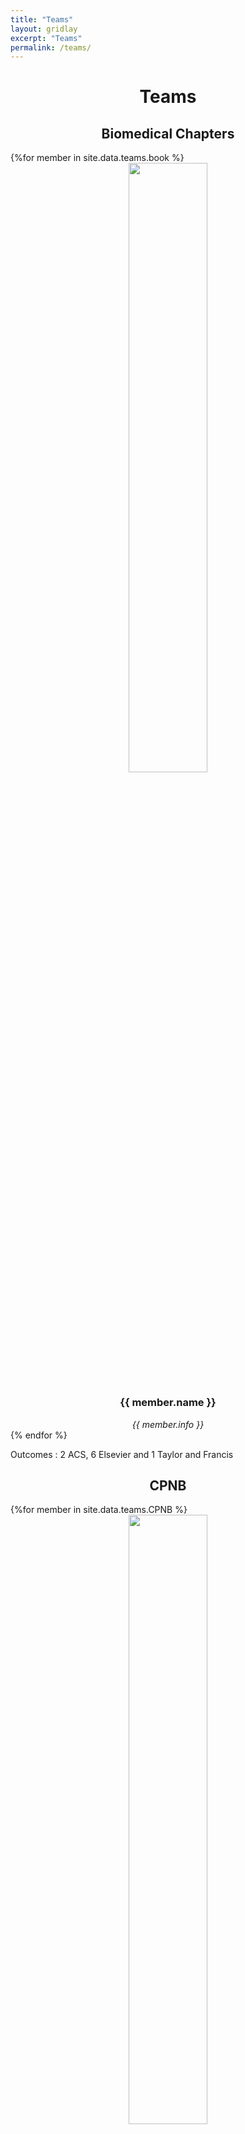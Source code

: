 ```yaml
---
title: "Teams"
layout: gridlay
excerpt: "Teams"
permalink: /teams/
---
```


<h1 style="text-align: center">Teams</h1>

<div class="wrapper">
	<div class="divider div-transparent div-dot"></div>

<h2 style="text-align: center">Biomedical Chapters</h2>
{%for member in site.data.teams.book %}
<div class="grid__team">
<div class="grid__box" style="text-align: center">
  <img src="{{member.photo}}" width="50%" />
  <h3 width="50%">{{ member.name }}</h3>
  <i>{{ member.info }}</i>
</div>
</div>
{% endfor %}

Outcomes : 2 ACS, 6 Elsevier and 1 Taylor and Francis

<div class="wrapper">
	<div class="divider div-transparent div-dot"></div>

<h2 style="text-align: center">CPNB</h2>
{%for member in site.data.teams.CPNB %}
<div class="grid__team">
<div class="grid__box" style="text-align: center">
  <img src="{{member.photo}}" width="50%" />
  <h3 width="50%">{{ member.name }}</h3>
  <i>{{ member.info }}</i>
</div>
</div>
{% endfor %}
Outcomes : 1 silver medal (IFIA, Switzerland) and 1 invention
<div class="wrapper">
	<div class="divider div-transparent div-dot"></div>

<h2 style="text-align: center">Plasma</h2>

{%for member in site.data.teams.plasma %}
<div class="grid__team">
<div class="grid__box" style="text-align: center">
  <img src="{{member.photo}}" width="50%" />
  <h3 width="50%">{{ member.name }}</h3>
  <i>{{ member.info }}</i>
</div>
</div>
{% endfor %}
Outcomes : 1 <a href="https://github.com/bakhshiali/PeSuT">VLC translation plugin</a>, 1 conference paper and 1 Invention
<div class="wrapper">
	<div class="divider div-transparent div-dot"></div>
</div>

<h2 style="text-align: center">Chitin and Chitosan</h2>
{%for member in site.data.teams.chitin %}
<div class="grid__team">
<div class="grid__box" style="text-align: center">
  <img src="{{member.photo}}" width="50%" />
  <h3 width="50%">{{ member.name }}</h3>
  <i>{{ member.info }}</i>
</div>
</div>
{% endfor %}
Outcomes : 1 <a href="https://bakhshiali.github.io/patent/3">patent</a> and 1 translated book
<div class="wrapper">
	<div class="divider div-transparent div-dot"></div>
</div>

<h2 style="text-align: center">Nanofiber</h2>
{%for member in site.data.teams.nanofiber %}
<div class="grid__team">
<div class="grid__box" style="text-align: center">
  <img src="{{member.photo}}" width="50%" />
  <h3 width="50%">{{ member.name }}</h3>
  <i>{{ member.info }}</i>
</div>
</div>
{% endfor %}   
Outcomes : 1  <a href="https://bakhshiali.github.io/patent/2">patent</a> and 1 <a href="https://www.researchgate.net/publication/373648994_Silver_medal_of_the_International_Invention_and_Innovation_Competition_2022_Switzerland_Geneva">silver medal</a> (IFIA, Switzerland)

